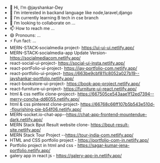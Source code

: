- 👋 Hi, I’m @jayshankar-Dey
- 👀 I’m interested in backand language like node,laravel,django 
- 🌱 I’m currently learning B tech in cse branch
- 💞️ I’m looking to collaborate on ...
- 📫 How to reach me ...
- 😄 Pronouns: ...
- ⚡ Fun fact: ...
- MERN-STACK-socialmedia project- https://ui-ui-ui.netlify.app/
- MERN-STACK-socialmedia-app Update Version- https://socialmediacom.netlify.app/
- react-social-ui-project- https://social-ui-insta.netlify.app/
- react-portFolio-ui-project- https://jay-portfolio-com.netlify.app/
- react-portfolio-ui-project- https://663be9cbf811c8052a027b19--jayshankar-portfolio.netlify.app/
- react-bookstore-ui-project- https://book-app-project.netlify.app/
- react-furniture-ui-project- https://furniture-ui-react.netlify.app/
- html & css netflix clone-projecct- https://667505ce543aae1f12ed7394--merry-concha-dd6055.netlify.app/
- html & css pinterest clone-project- https://66768c66ff107b5b543e510d--flourishing-pie-b54f06.netlify.app/
- MERN-socket.io-chat-app--https://chat-app-frontend-mountendue-dark.netlify.app/
- MERN Stack Bput Result website clone- https://bput-result-site.netlify.app/
- MERN Stack Tour Project --https://tour-india-com.netlify.app/
- HTML and CSS portfolio project - https://portfolio-com-in.netlify.app/
- Portfolio project in html and css - https://sagar-kumar-jena-portfolio.netlify.app/
- galery app in react js - https://galery-app-in.netlify.app/

<!---
jayshankar-Dey/jayshankar-Dey is a ✨ special ✨ repository because its `README.md` (this file) appears on your GitHub profile.
You can click the Preview link to take a look at your changes.
--->
